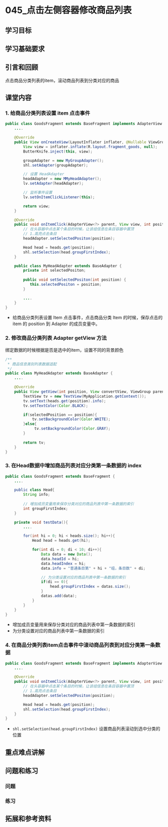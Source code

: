 # 045_点击左侧容器修改商品列表
## 学习目标

## 学习基础要求

## 引言和回顾
点击商品分类列表的item，滚动商品列表到分类对应的商品

## 课堂内容
### 1. 给商品分类列表设置 item 点击事件
```java
public class GoodsFragment extends BaseFragment implements AdapterView.OnItemClickListener {
    ....

    @Override
    public View onCreateView(LayoutInflater inflater, @Nullable ViewGroup container, @Nullable Bundle savedInstanceState) {
        View view = inflater.inflate(R.layout.fragment_goods, null);
        ButterKnife.inject(this, view);

        groupAdapter = new MyGroupAdapter();
        shl.setAdapter(groupAdapter);

        // 设置 HeadAdapter
        headAdapter = new MMyHeadAdapter();
        lv.setAdapter(headAdapter);

        // 监听事件设置
        lv.setOnItemClickListener(this);

        return view;
    }

    @Override
    public void onItemClick(AdapterView<?> parent, View view, int position, long id) {
        // 在头容器中点击某个条目的时候，让该组信息在条目容器中置顶
        // 1.高亮点击条目
        headAdapter.setSelectedPositon(position);

        Head head = heads.get(position);
        shl.setSelection(head.groupFirstIndex);
    }

    public class MyHeadAdapter extends BaseAdapter {
        private int selectedPositon;
    
        public void setSelectedPositon(int position) {
           this.selectedPositon = position;
        }

        ....
    }
}
```

- 给商品分类列表设置 Item 点击事件，点击商品分类 Item 的时候，保存点击的 item 的 position 到 Adapter 的成员变量中。

### 2. 修改商品分类列表 Adapter getView 方法
绑定数据的时候根据是否是选中的item，设置不同的背景颜色
```java
/**
 * 商品信息类别列表数据适配
 */
public class MyHeadAdapter extends BaseAdapter {
    ....

    @Override
    public View getView(int position, View convertView, ViewGroup parent) {
        TextView tv = new TextView(MyApplication.getContext());
        tv.setText(heads.get(position).info);
        tv.setTextColor(Color.BLACK);

        if(selectedPosition == position){
            tv.setBackgroundColor(Color.WHITE);
        }else{
             tv.setBackgroundColor(Color.GRAY);
        }
       
        return tv;
    }
}
```

### 3. 在Head数据中增加商品列表对应分类第一条数据的 index
```java
public class GoodsFragment extends BaseFragment {
    ....

    public class Head{
        String info;
        
        // 增加成员变量用来保存分类对应的商品列表中第一条数据的索引
        int groupFirstIndex;
    }

    private void testData(){
        ....

        for(int hi = 0; hi < heads.size(); hi++){
            Head head = heads.get(hi);

            for(int di = 0; di < 10; di++){
                Data data = new Data();
                data.headId = hi;
                data.headIndex = hi;
                data.info = "普通条目第" + hi + "组，条目数" + di;

                // 为分类设置对应的商品列表中第一条数据的索引
                if(di == 0){
                    head.groupFirstIndex = datas.size();
                }
                datas.add(data);
            }
        }
    }
}
```

- 增加成员变量用来保存分类对应的商品列表中第一条数据的索引
- 为分类设置对应的商品列表中第一条数据的索引

### 4. 在商品分类列表item点击事件中滚动商品列表到对应分类第一条数据
```java
public class GoodsFragment extends BaseFragment implements AdapterView.OnItemClickListener {
    ....

    @Override
    public void onItemClick(AdapterView<?> parent, View view, int position, long id) {
        // 在头容器中点击某个条目的时候，让该组信息在条目容器中置顶
        // 1.高亮点击条目
        headAdapter.setSelectedPositon(position);

        Head head = heads.get(position);
        shl.setSelection(head.groupFirstIndex);
    }
}
```

- `shl.setSelection(head.groupFirstIndex)` 设置商品列表滚动到选中分类的位置

## 重点难点讲解

## 问题和练习

### 问题

### 练习

## 拓展和参考资料